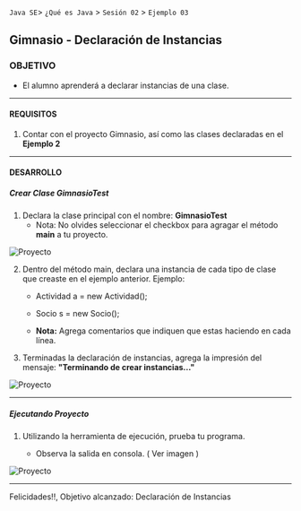 
`Java SE`> `¿Qué es Java` > `Sesión 02` > `Ejemplo 03`

## Gimnasio - Declaración de Instancias

### OBJETIVO

- El alumno aprenderá a declarar instancias de una clase.

<hr>

#### REQUISITOS

1. Contar con el proyecto Gimnasio, así como las clases declaradas en el <b>Ejemplo 2</b>

<hr>

#### DESARROLLO

##### Crear Clase GimnasioTest

1. Declara la clase principal con el nombre: <b>GimnasioTest</b>
   - Nota: No olvides seleccionar el checkbox para agragar el método <b>main</b> a tu proyecto.

![Proyecto](https://user-images.githubusercontent.com/56565204/67217828-fc29b780-f3ea-11e9-9de4-e16111c4d395.png)

2. Dentro del método main, declara una instancia de cada tipo de clase que creaste en el ejemplo anterior. Ejemplo:

   - Actividad a = new Actividad();
   - Socio s = new Socio();
   
   - <b>Nota:</b> Agrega comentarios que indiquen que estas haciendo en cada línea.

3. Terminadas la declaración de instancias, agrega la impresión del mensaje: <b>"Terminando de crear instancias..."</b>

![Proyecto](https://user-images.githubusercontent.com/56565204/67218512-1c0dab00-f3ec-11e9-9822-ddeb32aa2b1f.png)

<hr>

##### Ejecutando Proyecto

1. Utilizando la herramienta de ejecución, prueba tu programa.

   - Observa la salida en consola. ( Ver imagen )
   
![Proyecto](https://user-images.githubusercontent.com/56565204/67220850-22058b00-f3f0-11e9-83ad-85a7e553c433.png) 
  
<hr> 

Felicidades!!, Objetivo alcanzado: Declaración de Instancias
